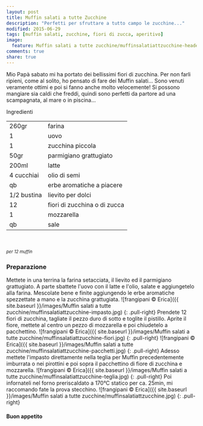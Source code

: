 ```yaml
---
layout: post
title: Muffin salati a tutte Zucchine
description: "Perfetti per sfruttare a tutto campo le zucchine..."
modified: 2015-06-29
tags: [muffin salati, zucchine, fiori di zucca, aperitivo]
image:
  feature: Muffin salati a tutte zucchine/muffinsalatiattzucchine-header.jpg
comments: true
share: true
---
```


Mio Papà sabato mi ha portato dei bellissimi fiori di zucchina. Per non farli ripieni, come al solito, ho pensato di fare dei Muffin salati... Sono venuti veramente ottimi e poi si fanno anche molto velocemente! Si possono mangiare sia caldi che freddi, quindi sono perfetti da partore ad una scampagnata, al mare o in piscina...


<div class="ingredients">
  <div class="ingredients-title">Ingredienti</div>
  <table>
    <tbody>
      <tr>
        <td>260gr</td>
        <td>farina</td>
      </tr>
      <tr>
        <td>1</td>
        <td>uovo</td>
      </tr>
      <tr>
        <td>1</td>
        <td>zucchina piccola</td>
      </tr>
      <tr>
        <td>50gr</td>
        <td>parmigiano grattugiato</td>
      </tr>
      <tr>
        <td>200ml</td>
        <td>latte</td>
      </tr>
      <tr>
        <td>4 cucchiai</td>
        <td>olio di semi</td>
      </tr>
      <tr>
        <td>qb</td>
        <td>erbe aromatiche a piacere</td>
      </tr>
      <tr>
        <td>1/2 bustina</td>
        <td>lievito per dolci</td>
      </tr>
      <tr>
        <td>12</td>
        <td>fiori di zucchina o di zucca</td>
      </tr>
      <tr>
        <td>1</td>
        <td>mozzarella</td>
      </tr>
      <tr> 
        <td>qb</td>
        <td>sale</td>
      </tr>
    </tbody>
  </table>
  <br></br>
  <i class="pull-right" style="font-size: 80%;">per 12 muffin</i>
</div>


<h3>
  <font color="grey">
    <i class="icon-cogs"></i>
  </font> Preparazione
</h3>

Mettete in una terrina la farina setacciata, il lievito ed il parmigiano grattugiato. A parte sbattete l'uovo con il latte e l'olio, salate e aggiungetelo alla farina. Mescolate bene e finite aggiungendo le erbe aromatiche spezzettate a mano e la zucchina grattugiata.
![frangipani © Erica]({{ site.baseurl }}/images/Muffin salati a tutte zucchine/muffinsalatiattzucchine-impasto.jpg)
{: .pull-right}
Prendete 12 fiori di zucchina, tagliate il pezzo duro di sotto e toglite il pistillo. Aprite il fiore, mettete al centro un pezzo di mozzarella e poi chiudetelo a pacchettino.
![frangipani © Erica]({{ site.baseurl }}/images/Muffin salati a tutte zucchine/muffinsalatiattzucchine-fiori.jpg)
{: .pull-right}
![frangipani © Erica]({{ site.baseurl }}/images/Muffin salati a tutte zucchine/muffinsalatiattzucchine-pacchetti.jpg)
{: .pull-right}
Adesso mettete l'impasto direttamente nella teglia per Muffin precedentemente imburrata o nei pirottini e poi sopra il pacchettino di fiore di zucchina e mozzarella.
![frangipani © Erica]({{ site.baseurl }}/images/Muffin salati a tutte zucchine/muffinsalatiattzucchine-teglia.jpg)
{: .pull-right}
Poi infornateli nel forno preriscaldato a 170°C statico per ca. 25min, mi raccomando fate la prova stecchino.
![frangipani © Erica]({{ site.baseurl }}/images/Muffin salati a tutte zucchine/muffinsalatiattzucchine.jpg)
{: .pull-right}

<h4>Buon appetito
  <font color="red">
    <i class="icon-smile"></i>
  </font>
</h4>
